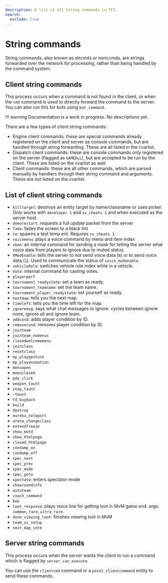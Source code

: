 ```yaml
---
description: A list of all string commands in TF2.
search:
  exclude: true
...
```


# String commands

String commands, also known as strcmds or nonccmds, are strings forwarded over the network for processing, rather than being handled by the command system.

## Client string commands

This process occurs when a command is not found in the client, or when the `cmd` command is used to directly forward the command to the server. You can also run this for bots using `bot_command`.

!!! warning
    Documentation is a work in progress. No descriptions yet.

There are a few types of client string commands:

* Engine client commands: these are special commands already registered on the client and server as console commands, but are handled through string forwarding. These are all listed in the cvarlist.
* Dispatch client commands: these are console commands only registered on the server (flagged as `GAMEDLL`), but are accepted to be run by the client. These are listed on the cvarlist as well.
* Client commands: these are all other commands, which are parsed manually by handlers through their string command and arguments. These are not listed on the cvarlist.

## List of client string commands

* `killtarget`: destroys an entity target by name/classname or uses picker. Only works with `developer 1` and `sv_cheats 1` and when executed as the server host.
* `demorestart`: requests a full update packet from the server
* `fade`: fades the screen to a black tint
* `te`: spawns a test temp ent. Requires `sv_cheats 1`.
* `voicemenu`: plays a voice command by menu and item index
* `vban`: an internal command for sending a mask for telling the server what voice data from players to ignore due to muted status.
* `VModEnable`: tells the server to not send voice data (`0`) or to send voice data (`1`). Used to communicate the status of `voice_modenable`.
* `vehicleRole`: switches vehicle role index while in a vehicle.
* `Vote`: internal command for casting votes.
* `playerperf`
* `tournament_readystate`: set a team as ready.
* `tournament_teamname`: set the team name.
* `tournament_player_readystate`: set yourself as ready.
* `nextmap`: tells you the next map.
* `timeleft`: tells you the time left for the map.
* `ignoremsg`: says what chat messages to ignore. cycles between ignore none, ignore all and ignore team.
* `addcond`: adds player condition by ID.
* `removecond`: removes player condition by ID.
* `jointeam`
* `jointeam_nomenus`
* `closedwelcomemenu`
* `joinclass`
* `resetclass`
* `mp_playgesture`
* `mp_playanimation`
* `menuopen`
* `menuclosed`
* `pda_click`
* `weapon_taunt`
* `stop_taunt`
* `-taunt`
* `td_buyback`
* `build`
* `destroy`
* `eureka_teleport`
* `arena_changeclass`
* `extendfreeze`
* `show_motd`
* `show_htmlpage`
* `closed_htmlpage`
* `condump_on`
* `condump_off`
* `spec_next`
* `spec_prev`
* `spec_mode`
* `spec_goto`
* `spectate`: enters spectator mode
* `showroundinfo`
* `autoteam`
* `coach_command`
* `boo`
* `loot_response`: plays voice line for getting loot in MvM game end. args: `common`, `rare`, `ultra_rare`.
* `done_viewing_loot`: finishes viewing loot in MvM
* `team_ui_setup`
* `next_map_vote`

## Server string commands

This process occurs when the server wants the client to run a command which is flagged by `server_can_execute`.

You can use the `clientcmd` command or a `point_clientcommand` entity to send these commands.